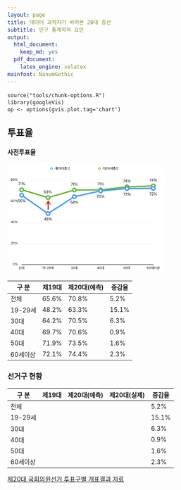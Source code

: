 ```yaml
---
layout: page
title: 데이터 과학자가 바라본 20대 총선
subtitle: 인구 통계학적 요인
output:
  html_document: 
    keep_md: yes
  pdf_document:
    latex_engine: xelatex
mainfont: NanumGothic
---
```



~~~{.r}
source("tools/chunk-options.R")
library(googleVis)
op <- options(gvis.plot.tag='chart')
~~~


## 투표율

#### 사전투표율

<img src="fig/pre-voting-survey.png" alt="사전 투표율" width="70%" />

|  구 분  |  제19대   | 제20대(예측) |  증감율 |
|---------|---------|-----------|--------|
| 전체    |  65.6%  |70.8%      |  5.2%  |
| 19-29세  |  48.2%  |63.3%      |  15.1% |
| 30대   |  64.2%  |70.5%      |  6.3%  |
| 40대   |  69.7%  |70.6%      |  0.9%  |
| 50대   |  71.9%  |73.5%      |  1.6%  |
| 60세이상  |  72.1% |74.4%      |  2.3%  |

### 선거구 현황

|  구 분  |  제19대   | 제20대(예측) |제20대(실제)|  증감율 |
|---------|---------|-----------|----------|-------|
| 전체    |       |         |          | 5.2%  |
| 19-29세  |       |         |          | 15.1% |
| 30대   |       |         |          | 6.3%  |
| 40대   |       |         |          | 0.9%  |
| 50대   |       |         |          | 1.6%  |
| 60세이상  |      |         |          | 2.3%  |

[제20대 국회의원선거 투표구별 개표결과 자료](http://www.nec.go.kr/portal/bbs/list/B0000338.do?menuNo=200061)



